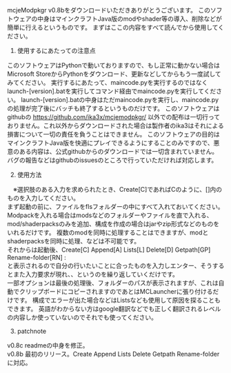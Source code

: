 mcjeModpkgr v0.8bをダウンロードいただきありがとうございます。
このソフトウェアの中身はマインクラフトJava版のmodやshader等の導入、削除などが簡単に行えるというものです。
まずはここの内容をすべて読んでから使用してください。


1. 使用するにあたっての注意点 

このソフトウェアはPythonで動いておりますので、もし正常に動かない場合はMicrosoft StoreからPythonをダウンロード、更新などしてからもう一度試してみてください。
実行するにあたって、maincode.pyを実行するのではなくlaunch-[version].batを実行してコマンド経由でmaincode.pyを実行してください。
launch-[version].batの中身はただmaincode.pyを実行し、maincode.pyの処理が完了後にバッチも終了するというものだけです。
このソフトウェアはgithubの
https://github.com/ika3x/mcjemodpkgr/
以外での配布は一切行っておりません。これ以外からダウンロードされた場合は製作者のika3はそれによる損害について一切の責任を負うことはできません。
このソフトウェアの目的はマインクラフトJava版を快適にプレイできるようにすることのみですので、悪意のある内容は、公式githubからのダウンロードでは一切含まれていません。
バグの報告などはgithubのissuesのところで行っていただければ対応します。


2. 使用方法

　※選択肢のある入力を求められたとき、Create[C]であればCのように、[]内のものを入力してください。  
まず起動の前に、ファイルをflsフォルダーの中にすべて入れておいてください。  
Modpackを入れる場合はmodsなどのフォルダーやファイルを直で入れる、mod/shaderpacksのみを追加、構成を作成の場合はjarやzip形式などのものをいれるだけです。
複数のmodを同時に処理することはできますが、modとshaderpacksを同時に処理、などは不可能です。  
それからは起動後、Create[C] Append[A] Lists[L] Delete[D] Getpath[GP] Rename-folder[RN] :  
と表示されるので自分の行いたいことに合ったものを入力しエンター、そうするとまた入力要求が現れ、、というのを繰り返していくだけです。  
一部オプションは最後の処理後、フォルダーのパスが表示されますが、これは自動でクリップボードにコピーされますのであとはMCLauncherに張り付けるだけです。
構成でエラーが出た場合などはListsなども使用して原因を探ることもできます。
英語がわからない方はgoogle翻訳などでも正しく翻訳されるレベルの内容しか使っていないのでそれでも使ってください。


3. patchnote
   
v0.8c readmeの中身を修正。  
v0.8b 最初のリリース。Create Append Lists Delete Getpath Rename-folderに対応。


